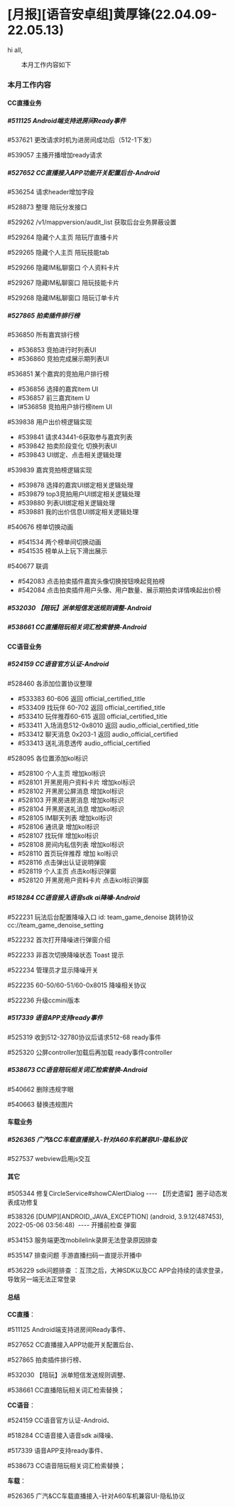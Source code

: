 # [月报][语音安卓组]黄厚锋(22.04.09-22.05.13)

hi all,

        本月工作内容如下

### 本月工作内容

#### CC直播业务

##### #511125 Android端支持进房间Ready事件

#537621 更改请求时机为进房间成功后（512-1下发）

#539057 主播开播增加ready请求

##### #527652 CC直播接入APP功能开关配置后台-Android

#536254 请求header增加字段

#528873 整理 陪玩分发接口

#529262 /v1/mappversion/audit_list 获取后台业务屏蔽设置

#529264 隐藏个人主页 陪玩厅直播卡片

#529265 隐藏个人主页 陪玩技能tab

#529266 隐藏IM私聊窗口 个人资料卡片

#529267 隐藏IM私聊窗口 陪玩技能卡片

#529268 隐藏IM私聊窗口 陪玩订单卡片

##### #527865 拍卖插件排行榜

#536850 所有嘉宾排行榜

- #536853 竞拍进行时列表UI
- #536860 竞拍完成展示期列表UI

#536851 某个嘉宾的竞拍用户排行榜

- #536856 选择的嘉宾item UI
- #536857 前三嘉宾item U
- I#536858 竞拍用户排行榜item UI

#539838 用户出价榜逻辑实现

- #539841 请求43441-6获取参与嘉宾列表
- #539842 拍卖阶段变化 切换列表UI
- #539843 UI绑定、点击相关逻辑处理

#539839 嘉宾竞拍榜逻辑实现

- #539878 选择的嘉宾UI绑定相关逻辑处理
- #539879 top3竞拍用户UI绑定相关逻辑处理
- #539880 列表UI绑定相关逻辑处理
- #539881 我的出价信息UI绑定相关逻辑处理

#540676 榜单切换动画

- #541534 两个榜单间切换动画
- #541535 榜单从上玩下滑出展示

#540677 联调

- #542083 点击拍卖插件嘉宾头像切换按钮唤起竞拍榜
- #542084 点击拍卖插件用户头像、用户数量、展示期拍卖详情唤起出价榜

##### #532030 【陪玩】派单短信发送规则调整-Android

##### #538661 CC直播陪玩相关词汇检索替换-Android

#### CC语音业务

##### #524159 CC语音官方认证-Android

#528460 各添加位置协议整理

- #533383 60-606 返回 official_certified_title
- #533409 找玩伴 60-702 返回 official_certified_title
- #533410 玩伴推荐60-615 返回 official_certified_title
- #533411 入场消息512-0x8010 返回 audio_official_certified_title
- #533412 聊天消息 0x203-1 返回 audio_official_certified
- #533413 送礼消息透传 audio_official_certified

#528095 各位置添加kol标识

- #528100 个人主页 增加kol标识
- #528101 开黑房用户资料卡片 增加kol标识
- #528102 开黑房公屏消息 增加kol标识
- #528103 开黑房进房消息 增加kol标识
- #528104 开黑房送礼消息 增加kol标识
- #528105 IM聊天列表 增加kol标识
- #528106 通讯录 增加kol标识
- #528107 找玩伴 增加kol标识
- #528108 房间内私信列表 增加kol标识
- #528110 首页玩伴推荐 增加 kol标识
- #528116 点击弹出认证说明弹窗
- #528119 个人主页 点击kol标识弹窗
- #528120 开黑房用户资料卡片 点击kol标识弹窗

##### #518284 CC语音接入语音sdk ai降噪-Android

#522231 玩法后台配置降噪入口 id: team_game_denoise 跳转协议cc://team_game_denoise_setting

#522232 首次打开降噪进行弹窗介绍

#522233 非首次切换降噪状态 Toast 提示

#522234 管理员才显示降噪开关

#522235 60-50/60-51/60-0x8015 降噪相关协议

#522236 升级ccmini版本

##### #517339 语音APP支持ready事件

#525319 收到512-32780协议后请求512-68 ready事件

#525320 公屏controller加载后再加载 ready事件controller

##### #538673 CC语音陪玩相关词汇检索替换-Android

#540662 删除违规字眼

#540663 替换违规图片

#### 车载业务

##### #526365 广汽&CC车载直播接入-针对A60车机兼容UI-隐私协议

#527537 webview启用js交互

#### 其它

#505344 修复CircleService#showCAlertDialog ---- 【历史遗留】圈子动态发表成功修复 

#538326 [DUMP][ANDROID_JAVA_EXCEPTION] (android, 3.9.12(487453), 2022-05-06 03:56:48)  ---- 开播前检查 弹窗

#534153 服务端更改mobilelink录屏无法登录原因排查

#535147 排查问题 手游直播扫码一直提示开播中

#536229 sdk问题排查 ：互顶之后，大神SDK以及CC APP会持续的请求登录，导致另一端无法正常登录

#### 总结

**CC直播**：

#511125 Android端支持进房间Ready事件、

#527652 CC直播接入APP功能开关配置后台、

#527865 拍卖插件排行榜、

#532030 【陪玩】派单短信发送规则调整、

#538661 CC直播陪玩相关词汇检索替换；

**CC语音**：

#524159 CC语音官方认证-Android、

#518284 CC语音接入语音sdk ai降噪、

#517339 语音APP支持ready事件、

#538673 CC语音陪玩相关词汇检索替换；

**车载**：

#526365 广汽&CC车载直播接入-针对A60车机兼容UI-隐私协议

